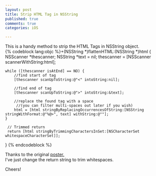 ```yaml
---
layout: post
title: Strip HTML Tag in NSString
published: true
comments: true
categories: iOS

---
```

This is a handy method to strip the HTML Tags in NSString object.  
{% codeblock lang:objc %}+(NSString *)flattenHTML:(NSString *)html
{
	NSScanner *thescanner;
	NSString *text = nil;
	thescanner = [NSScanner scannerWithString:html]; 
	
	while ([thescanner isAtEnd] == NO) { 
		//find start of tag
		[thescanner scanUpToString:@"<" intoString:nil];

		//find end of tag
		[thescanner scanUpToString:@">" intoString:&text];

	 	//replace the found tag with a space
		 //(you can filter multi-spaces out later if you wish)
	 	html = [html stringByReplacingOccurrencesOfString:[NSString stringWithFormat:@"%@>", text] withString:@""];
	}

	 // Trimmed return
	 return [html stringByTrimmingCharactersInSet:[NSCharacterSet whitespaceCharacterSet]];
}
{% endcodeblock %}  
  
Thanks to the original [poster.](http://rudis.net/content/2009/01/21/flatten-html-content-ie-strip-tags-cocoaobjective-c)  
I've just change the return string to trim whitespaces.
 
Cheers!